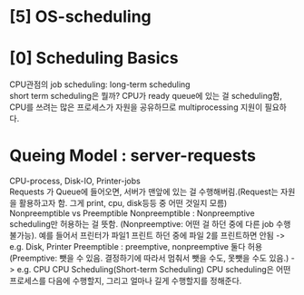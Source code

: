 <h1><span class="highlight-title">[5] OS-scheduling</span></h1>
<h1><span class="highlight-title">[0] Scheduling Basics</span></h1>
CPU관점의 job scheduling: long-term scheduling<br>
short term scheduling은 뭘까? CPU가 ready queue에 있는 걸 scheduling함, CPU를 쓰려는 많은 프로세스가 자원을 공유하므로 multiprocessing 지원이 필요하다.<br>
<h1><span class="highlight-text">Queing Model : server-requests</span></h1>
CPU-process, Disk-IO, Printer-jobs<br>
Requests 가 Queue에 들어오면, 서버가 맨앞에 있는 걸 수행해버림.(Request는 자원을 활용하고자 함. 그게 print, cpu, disk등등 중 어떤 것일지 모름)<br>
Nonpreemptible vs Preemptible
Nonpreemptible : Nonpreemptive scheduling만 허용하는 걸 뜻함. (Nonpreemptive: 어떤 걸 하던 중에 다른 job 수행 불가능). 예를 들어서 프린터가 파일1 프린트 하던 중에 파일 2를 프린트하면 안됨 -> e.g. Disk, Printer
Preemptible : preemptive, nonpreemptive 둘다 허용(Preemptive: 뺏을 수 있음. 결정하기에 따라서 멈춰서 뺏을 수도, 못뺏을 수도 있음.) -> e.g. CPU
CPU Scheduling(Short-term Scheduling)
CPU scheduling은 어떤 프로세스를 다음에 수행할지, 그리고 얼마나 길게 수행할지를 정해준다.